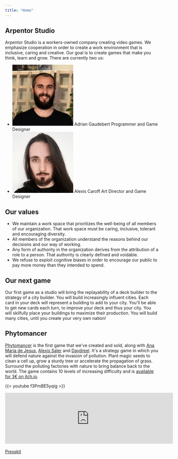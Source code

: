 ```yaml
---
title: "Home"
---
```


<section>

## Arpentor Studio

Arpentor Studio is a workers-owned company creating video games. We emphasize cooperation in order to create a work environment that is inclusive, caring and creative. Our goal is to create games that make you think, learn and grow. There are currently two us:

<ul class="employees">
    <li>
        <img src="/img/portraits/Adrian.png" alt="Portrait de Adrian Gaudebert">
        <span class="name">Adrian Gaudebert</span>
        <span>Programmer and Game Designer</span>
    </li>
    <li>
        <img src="/img/portraits/Alexis.png" alt="Portrait de Alexis Caroff">
        <span class="name">Alexis Caroff</span>
        <span>Art Director and Game Designer</span>
    </li>
</ul>
</section>

<section>

## Our values

- We maintain a work space that prioritizes the well-being of all members of our organization. That work space must be caring, inclusive, tolerant and encouraging diversity.
- All members of the organization understand the reasons behind our decisions and our way of working.
- Any form of authority in the organization derives from the attribution of a role to a person. That authority is clearly defined and voidable.
- We refuse to exploit cognitive biases in order to encourage our public to pay more money than they intended to spend.
</section>

<section>

## Our next game

Our first game as a studio will bring the replayability of a deck builder to the strategy of a city builder. You will build increasingly influent cities. Each card in your deck will represent a building to add to your city. You'll be able to get new cards each turn, to improve your deck and thus your city. You will skilfully place your buildings to maximize their production. You will build many cities, until you create your very own nation!
</section>

<section class="phytomancer-home-content">

## Phytomancer

[Phytomancer](https://daydreel.itch.io/phytomancer) is the first game that we've created and sold, along with [Ana Maria de Jesus](https://www.artstation.com/jesuslovesyou), [Alexis Saler](https://www.fossilrecords.fr/) and [Daydreel](https://daydreel.itch.io/). It's a strategy game in which you will defend nature against the invasion of pollution. Plant magic seeds to clean a cell up, grow a sturdy tree or accelerate the propagation of grass. Surround the polluting factories with nature to bring balance back to the world. The game contains 10 levels of increasing difficulty and is [available for 3€ on itch.io](https://daydreel.itch.io/phytomancer).

{{< youtube f3PmBE5yqig >}}

<div class="itch-io-widget">
    <iframe src="https://itch.io/embed/1185198" width="552" height="167" frameborder="0"><a href="https://daydreel.itch.io/phytomancer">Phytomancer by Daydreel, alexis.saler, Akaroff, adngdb</a></iframe>
</div>

[Presskit](http://adrian.gaudebert.fr/en/phytomancer/)
</section>
